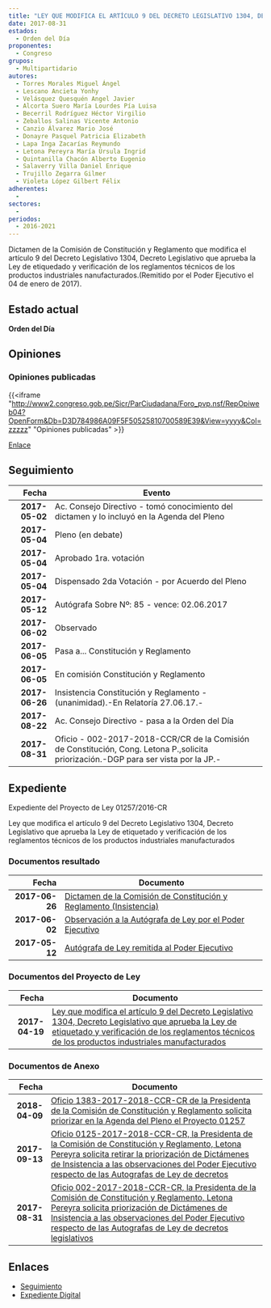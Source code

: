 ```yaml
---
title: "LEY QUE MODIFICA EL ARTÍCULO 9 DEL DECRETO LEGISLATIVO 1304, DECRETO LEGISLATIVO QUE APRUEBA LA LEY DE ETIQUEDADO Y VERIFICACIÓN DE LOS REGLAMENTOS TÉCNICOS DE LOS PRODUCTOS INDUSTRIALES MANUFACTURADOS"
date: 2017-08-31
estados: 
  - Orden del Día
proponentes: 
  - Congreso
grupos: 
  - Multipartidario
autores: 
  - Torres Morales Miguel Ángel
  - Lescano Ancieta Yonhy
  - Velásquez Quesquén Angel Javier
  - Alcorta Suero María Lourdes Pía Luisa
  - Becerril Rodríguez Héctor Virgilio
  - Zeballos Salinas Vicente Antonio
  - Canzio Álvarez Mario José
  - Donayre Pasquel Patricia Elizabeth
  - Lapa Inga Zacarías Reymundo
  - Letona Pereyra María Úrsula Ingrid
  - Quintanilla Chacón Alberto Eugenio
  - Salaverry Villa Daniel Enrique
  - Trujillo Zegarra Gilmer
  - Violeta López Gilbert Félix
adherentes: 
  - 
sectores: 
  - 
periodos: 
  - 2016-2021
---
```


Dictamen de la Comisión de Constitución y Reglamento que modifica el artículo 9 del Decreto Legislativo 1304, Decreto Legislativo que aprueba la Ley de etiquedado y verificación de los reglamentos técnicos de los productos industriales nanufacturados.(Remitido por el Poder Ejecutivo el 04 de enero de 2017).


## Estado actual

**Orden del Día**

## Opiniones

### Opiniones publicadas

{{<iframe "http://www2.congreso.gob.pe/Sicr/ParCiudadana/Foro_pvp.nsf/RepOpiweb04?OpenForm&Db=D3D784986A09F5F50525810700589E39&View=yyyy&Col=zzzzz" "Opiniones publicadas" >}}

[Enlace](http://www2.congreso.gob.pe/Sicr/ParCiudadana/Foro_pvp.nsf/RepOpiweb04?OpenForm&Db=D3D784986A09F5F50525810700589E39&View=yyyy&Col=zzzzz)

## Seguimiento

| Fecha | Evento |
|------:|--------|
| **2017-05-02** | Ac. Consejo Directivo - tomó conocimiento del dictamen y lo incluyó en la Agenda del Pleno|
| **2017-05-04** | Pleno (en debate)|
| **2017-05-04** | Aprobado 1ra. votación|
| **2017-05-04** | Dispensado 2da Votación - por Acuerdo del Pleno|
| **2017-05-12** | Autógrafa Sobre Nº: 85 - vence: 02.06.2017|
| **2017-06-02** | Observado|
| **2017-06-05** | Pasa a... Constitución y Reglamento|
| **2017-06-05** | En comisión Constitución y Reglamento|
| **2017-06-26** | Insistencia Constitución y Reglamento - (unanimidad).-En Relatoría 27.06.17.-|
| **2017-08-22** | Ac. Consejo Directivo - pasa a la Orden del Día|
| **2017-08-31** | Oficio - 002-2017-2018-CCR/CR de la Comisión de Constitución, Cong. Letona P.,solicita priorización.-DGP para ser vista por la JP.-|


## Expediente

Expediente del Proyecto de Ley 01257/2016-CR

Ley que modifica el artículo 9 del Decreto Legislativo 1304, Decreto Legislativo que aprueba la Ley de etiquetado y verificación de los reglamentos técnicos de los productos industriales manufacturados


### Documentos resultado

| Fecha | Documento |
|------:|--------|
| **2017-06-26** | [Dictamen de la Comisión de Constitución y Reglamento (Insistencia)](http://www.leyes.congreso.gob.pe/Documentos/2016_2021/Dictamenes/Proyectos_de_Ley/01257DC04MAY20170626.pdf) |
| **2017-06-02** | [Observación a la Autógrafa de Ley por el Poder Ejecutivo](http://www.leyes.congreso.gob.pe/Documentos/2016_2021/Observacion_a_la_Autografa/OBAU0125720170602.pdf) |
| **2017-05-12** | [Autógrafa de Ley remitida al Poder Ejecutivo](http://www.leyes.congreso.gob.pe/Documentos/2016_2021/Autografas/Ley_y_de_Resolucion_Legislativa/AU0125720170512.pdf) |

### Documentos del Proyecto de Ley

| Fecha | Documento |
|------:|--------|
| **2017-04-19** | [Ley que modifica el artículo 9 del Decreto Legislativo 1304, Decreto Legislativo que aprueba la Ley de etiquetado y verificación de los reglamentos técnicos de los productos industriales manufacturados](http://www.leyes.congreso.gob.pe/Documentos/2016_2021/Proyectos_de_Ley_y_de_Resoluciones_Legislativas/PL0125720170419.pdf) |

### Documentos de Anexo

| Fecha | Documento |
|------:|--------|
| **2018-04-09** | [Oficio 1383-2017-2018-CCR-CR de la Presidenta de la Comisión de Constitución y Reglamento solicita priorizar en la Agenda del Pleno el Proyecto 01257](http://www.leyes.congreso.gob.pe/Documentos/2016_2021/Oficios/Comisiones_Ordinarias/OFICIO-1383-2017-2018-CCR-CR.pdf) |
| **2017-09-13** | [Oficio 0125-2017-2018-CCR-CR, la Presidenta de la Comisión de Constitución y Reglamento, Letona Pereyra solicita retirar la priorización de Dictámenes de Insistencia a las observaciones del Poder Ejecutivo respecto de las Autografas de Ley de decretos]() |
| **2017-08-31** | [Oficio 002-2017-2018-CCR-CR, la Presidenta de la Comisión de Constitución y Reglamento, Letona Pereyra solicita priorización de Dictámenes de Insistencia a las observaciones del Poder Ejecutivo respecto de las Autografas de Ley de decretos legislativos](http://www.leyes.congreso.gob.pe/Documentos/2016_2021/Oficios/Comisiones_Ordinarias/OFICIO-002-2017-2018-CCR-CR.PDF) |

## Enlaces 

- [Seguimiento](http://www2.congreso.gob.pe/Sicr/TraDocEstProc/CLProLey2016.nsf/f7fff46988ca05b1052578e100829cc7/4fca16fad71d68be05258107005df4ea?OpenDocument)
- [Expediente Digital](http://www2.congreso.gob.pehttp://www2.congreso.gob.pe/Sicr/TraDocEstProc/CLProLey2016.nsf/f7fff46988ca05b1052578e100829cc7/4fca16fad71d68be05258107005df4ea?OpenDocument&Click=05257FB7005EB655.eb71d0cf91d8294e05256cdf006b5706/$Body/0.1C6C)
